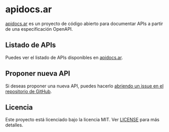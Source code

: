 # apidocs.ar

[apidocs.ar](https://apidocs.ar) es un proyecto de código abierto para documentar APIs a partir de una especificación OpenAPI.

## Listado de APIs

Puedes ver el listado de APIs disponibles en [apidocs.ar](https://apidocs.ar).

## Proponer nueva API

Si deseas proponer una nueva API, puedes hacerlo [abriendo un issue en el repositorio de GitHub](https://github.com/enzonotario/apidocs.ar/issues/new).

## Licencia

Este proyecto está licenciado bajo la licencia MIT. Ver [LICENSE](LICENSE) para más detalles.
